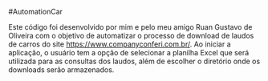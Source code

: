#AutomationCar 

Este código foi desenvolvido por mim e pelo meu amigo Ruan Gustavo de Oliveira com o objetivo de automatizar o processo de download de laudos de carros do site https://www.companyconferi.com.br/. Ao iniciar a aplicação, o usuário tem a opção de selecionar a planilha Excel que será utilizada para as consultas dos laudos, além de escolher o diretório onde os downloads serão armazenados.
